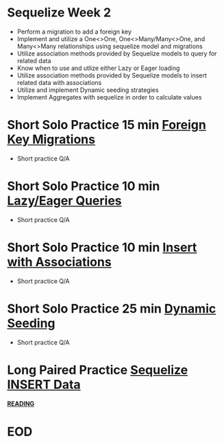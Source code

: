 # Sequelize Week 2
- Perform a migration to add a foreign key
- Implement and utilize a One<>One, One<>Many/Many<>One, and Many<>Many relationships using sequelize model and migrations
- Utilize association methods provided by Sequelize models to query for related data
- Know when to use and utlize either Lazy or Eager loading
- Utilize association methods provided by Sequelize models to insert related data with associations
- Utilize and implement Dynamic seeding strategies
- Implement Aggregates with sequelize in order to calculate values

# Short Solo Practice 15 min [Foreign Key Migrations](https://open.appacademy.io/learn/js-py---pt-aug-2022-online/week-22---express-and-sequelize-pt--ii/practice--foreign-key-migrations)
- Short practice Q/A
# Short Solo Practice 10 min [Lazy/Eager Queries](https://open.appacademy.io/learn/js-py---pt-aug-2022-online/week-22---express-and-sequelize-pt--ii/practice--lazy-eager-queries)
- Short practice Q/A
# Short Solo Practice 10 min [Insert with Associations](https://open.appacademy.io/learn/js-py---pt-aug-2022-online/week-22---express-and-sequelize-pt--ii/practice--insert-with-associations)
- Short practice Q/A
# Short Solo Practice 25 min [Dynamic Seeding](https://open.appacademy.io/learn/js-py---pt-aug-2022-online/week-22---express-and-sequelize-pt--ii/practice--dynamic-seeding)
- Short practice Q/A
# Long Paired Practice [Sequelize INSERT Data](https://open.appacademy.io/learn/js-py---pt-aug-2022-online/week-22---express-and-sequelize-pt--ii/long-practice--intermediate-sequelize)
#### [READING](https://open.appacademy.io/learn/js-py---pt-aug-2022-online/week-21---express-and-sequelize/insert-data-in-sequelize)

# EOD
